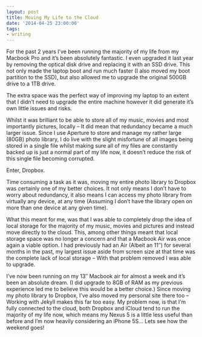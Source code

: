 ```yaml
---
layout: post
title: Moving My Life to the Cloud
date: '2014-04-25 23:00:00'
tags:
- writing
---
```


For the past 2 years I’ve been running the majority of my life from my Macbook Pro and it’s been absolutely fantastic. I even upgraded it last year by removing the optical disk drive and replacing it with an SSD drive. This not only made the laptop boot and run much faster (I also moved my boot partition to the SSD), but also allowed me to upgrade the original 500GB drive to a 1TB drive.

The extra space was the perfect way of improving my laptop to an extent that I didn’t need to upgrade the entire machine however it did generate it’s own little issues and risks.

Whilst it was brilliant to be able to store all of my music, movies and most importantly pictures, locally – It did mean that redundancy became a much larger issue. Since I use Aperture to store and manage my rather large (80GB) photo library, I do live with the slight misfortune of all images being stored in a single file whilst making sure all of my files are constantly backed up is just a normal part of my life now, it doesn’t reduce the risk of this single file becoming corrupted.

Enter, Dropbox.

Time consuming a task as it was, moving my entire photo library to Dropbox was certainly one of my better choices. It not only means I don’t have to worry about redundancy, it also means I can access my photo library from virtually any device, at any time (Assuming I don’t have the library open on more than one device at any given time).

What this meant for me, was that I was able to completely drop the idea of local storage for the majority of my music, movies and pictures and instead move directly to the cloud. This, among other things meant that local storage space was no longer a concern and that a Macbook Air was once again a viable option. I had previously had an Air (Albeit an 11″) for several months in the past, my largest issue aside from screen size at that time was the complete lack of local storage – With that problem removed I was able to upgrade.

I’ve now been running on my 13″ Macbook air for almost a week and it’s been an absolute dream. (I did upgrade to 8GB of RAM as my previous experience led me to believe this would be a better choice.) Since moving my photo library to Dropbox, I’ve also moved my personal site there too – Working with Jekyll makes this far too easy. My problem now, is that I’m fully connected to the cloud, both Dropbox and iCloud tend to run the majority of my life now, which means my Nexus 5 is a little less useful than before and I’m now heavily considering an iPhone 5S… Lets see how the weekend goes!
